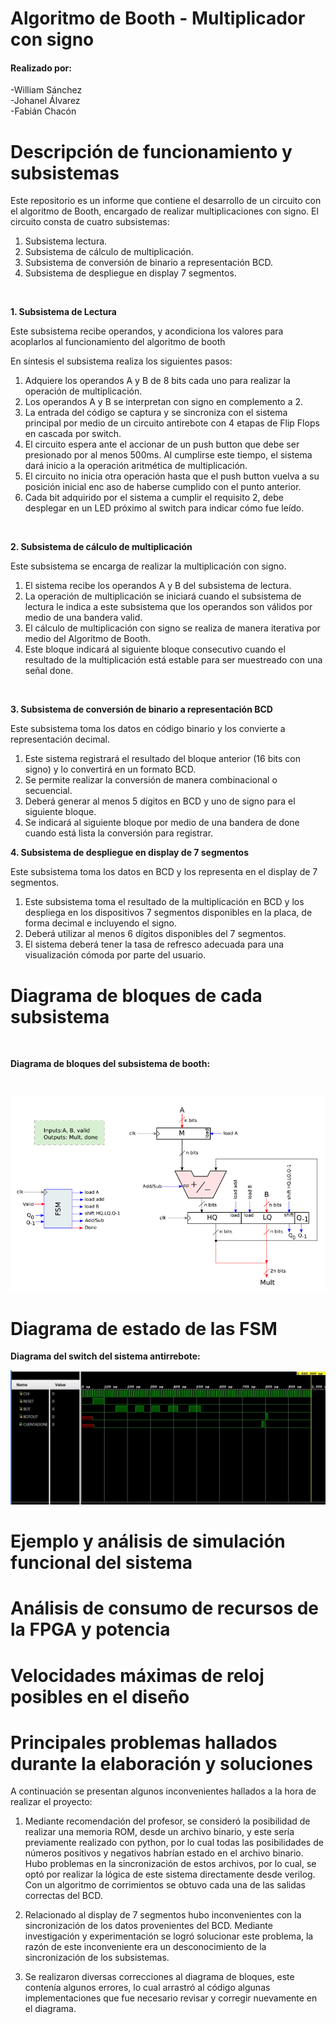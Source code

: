 Algoritmo de Booth - Multiplicador con signo <a color="green" name="TOP"></a>
===================

<h4>Realizado por:</h4>
<p>-William Sánchez <br> -Johanel Álvarez <br> -Fabián Chacón </p>

# Descripción de funcionamiento y subsistemas #

<p>Este repositorio es un informe que contiene el desarrollo de un circuito con el algoritmo de Booth, encargado de realizar multiplicaciones con signo. El circuito consta de cuatro subsistemas:</p>

1. Subsistema lectura.
2. Subsistema de cálculo de multiplicación.
3. Subsistema de conversión de binario a representación BCD.
4. Subsistema de despliegue en display 7 segmentos.

<br/>


__1. Subsistema de Lectura__

<p>Este subsistema recibe operandos, y acondiciona los valores para acoplarlos al funcionamiento del algoritmo de booth</p>

En síntesis el subsistema realiza los siguientes pasos:

1. Adquiere los operandos A y B de 8 bits cada uno para realizar la operación de multiplicación.
2. Los operandos A y B se interpretan con signo en complemento a 2.
3. La entrada del código se captura y se sincroniza con el sistema principal por medio de un circuito antirebote con 4 etapas de Flip Flops en cascada por switch.
4. El circuito espera ante el accionar de un push button que debe ser presionado por al menos 500ms. Al cumplirse este tiempo, el sistema dará inicio a la operación aritmética de multiplicación.
5. El circuito no inicia otra operación hasta que el push button vuelva a su posición inicial enc aso de haberse cumplido con el punto anterior.
6. Cada bit adquirido por el sistema a cumplir el requisito 2, debe desplegar en un LED próximo al switch para indicar cómo fue leído.

<br>

__2. Subsistema de cálculo de multiplicación__

<p>Este subsistema se encarga de realizar la multiplicación con signo.</p>

1. El sistema recibe los operandos A y B del subsistema de lectura.
2. La operación de multiplicación se iniciará cuando el subsistema de lectura le indica a este subsistema que los operandos son válidos por medio de una bandera valid.
3.  El cálculo de multiplicación con signo se realiza de manera iterativa por medio del Algoritmo de
Booth.
4.  Este bloque indicará al siguiente bloque consecutivo cuando el resultado de la multiplicación está
estable para ser muestreado con una señal done.


<br>

__3. Subsistema de conversión de binario a representación BCD__

<p>Este subsistema toma los datos en código binario y los convierte a representación decimal.</p>

1. Este sistema registrará el resultado del bloque anterior (16 bits con signo) y lo convertirá en un formato BCD.
2. Se permite realizar la conversión de manera combinacional o secuencial.
3.  Deberá generar al menos 5 dígitos en BCD y uno de signo para el siguiente bloque.
4. Se indicará al siguiente bloque por medio de una bandera de done cuando está lista la conversión para
registrar.

__4. Subsistema de despliegue en display de 7 segmentos__

<p>Este subsistema toma los datos en BCD y los representa en el display de 7 segmentos.</p>

1. Este subsistema toma el resultado de la multiplicación en BCD y los despliega en los dispositivos 7
segmentos disponibles en la placa, de forma decimal e incluyendo el signo.
2. Deberá utilizar al menos 6 dígitos disponibles del 7 segmentos.
3. El sistema deberá tener la tasa de refresco adecuada para una visualización cómoda por parte del
usuario.

# Diagrama de bloques de cada subsistema #


<br/>

__Diagrama de bloques del subsistema de booth:__

<br/>

![Diagrama de bloques de cada subsistema](/images/booth.png)
# Diagrama de estado de las FSM #

__Diagrama del switch del sistema antirrebote:__

![Diagrama de bloques de cada subsistema](/images/tb_sw_debouncing.jpg)

# Ejemplo y análisis de simulación funcional del sistema #

# Análisis de consumo de recursos de la FPGA y potencia #

# Velocidades máximas de reloj posibles en el diseño #

# Principales problemas hallados durante la elaboración y soluciones #

<p>A continuación se presentan algunos inconvenientes hallados a la hora de realizar el proyecto:</p>

1. Mediante recomendación del profesor, se consideró la posibilidad de realizar una memoria ROM, desde un archivo binario, y este sería previamente realizado con python, por lo cual todas las posibilidades de números positivos y negativos habrían estado en el archivo binario. Hubo problemas en la sincronización de estos archivos, por lo cual, se optó por realizar la lógica de este sistema directamente desde verilog. Con un algoritmo de corrimientos se obtuvo cada una de las salidas correctas del BCD.

2. Relacionado al display de 7 segmentos hubo inconvenientes con la sincronización de los datos provenientes del BCD. Mediante investigación y experimentación se logró solucionar este problema, la razón de este inconveniente era un desconocimiento de la sincronización de los subsistemas.

3. Se realizaron diversas correcciones al diagrama de bloques, este contenía algunos errores, lo cual arrastró al código algunas implementaciones que fue necesario revisar y corregir nuevamente en el diagrama.